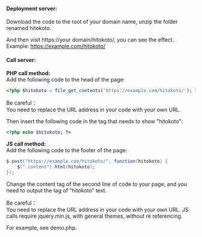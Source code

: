#### Deployment server:

Download the code to the root of your domain name, unzip the folder renamed hitokoto.

And then visit https://your domain/hitokoto/, you can see the effect.  
Example: https://example.com/hitokoto/


#### Call server:

**PHP call method:**  
Add the following code to the head of the page:
```php
<?php $hitokoto = file_get_contents('https://example.com/hitokoto/'); ?>
```

Be careful：  
You need to replace the URL address in your code with your own URL.

Then insert the following code in the tag that needs to show "hitokoto":
```php
<?php echo $hitokoto; ?>
```

**JS call method:**  
Add the following code to the footer of the page:
```java
$.post("https://example.com/hitokoto/", function(hitokoto) {
    $(".content").html(hitokoto);
});
```

Change the content tag of the second line of code to your page, and you need to output the tag of "hitokoto" text.

Be careful：  
You need to replace the URL address in your code with your own URL.
JS calls require jquery.min.js, with general themes, without re referencing.

For example, see demo.php.
